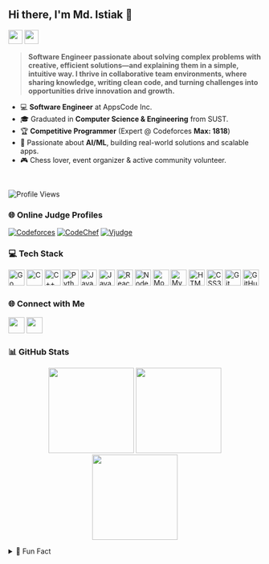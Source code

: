 ## Hi there, I'm Md. Istiak 👋

<p align="left">
  <img src="https://img.shields.io/badge/Software%20Engineer%20@%20AppsCode%20Inc.-29A8DF?style=for-the-badge&logo=appscode&logoColor=white" height="28">
  <img src="https://img.shields.io/badge/SUST%20CSE%20Graduate-FFD700?style=for-the-badge&logo=graduation-cap&logoColor=black" height="28">
</p>

> **Software Engineer passionate about solving complex problems with creative, efficient solutions—and explaining them in a simple, intuitive way. I thrive in collaborative team environments, where sharing knowledge, writing clean code, and turning challenges into opportunities drive innovation and growth.**

* 💻 **Software Engineer** at AppsCode Inc.
* 🎓 Graduated in **Computer Science & Engineering** from SUST.
* 🏆 **Competitive Programmer** (Expert @ Codeforces **Max: 1818**)
* 🤖 Passionate about **AI/ML**, building real-world solutions and scalable apps.
* 🎮 Chess lover, event organizer & active community volunteer.

<br>

![Profile Views](https://komarev.com/ghpvc/?username=Istiak2019331114)
<br>


### 🌐 Online Judge Profiles

[![Codeforces](https://img.shields.io/badge/Codeforces-istiak_a2i-1f8ef1?style=for-the-badge&logo=codeforces)](https://codeforces.com/profile/istiak_a2i)
[![CodeChef](https://img.shields.io/badge/CodeChef-istiak_a2i-5b4638?style=for-the-badge&logo=codechef)](https://www.codechef.com/users/istiak_a2i)
[![Vjudge](https://img.shields.io/badge/Vjudge-istiak2019331114-orange?style=for-the-badge)](https://vjudge.net/user/istiak2019331114)


### 💻 Tech Stack

<p align="left">
  <!-- Go -->
  <img src="https://cdn.jsdelivr.net/gh/devicons/devicon/icons/go/go-original.svg" alt="Go" height="32"/>
  <!-- C -->
  <img src="https://cdn.jsdelivr.net/gh/devicons/devicon/icons/c/c-original.svg" alt="C" height="32"/>
  <!-- C++ -->
  <img src="https://cdn.jsdelivr.net/gh/devicons/devicon/icons/cplusplus/cplusplus-original.svg" alt="C++" height="32"/>
  <!-- Python -->
  <img src="https://cdn.jsdelivr.net/gh/devicons/devicon/icons/python/python-original.svg" alt="Python" height="32"/>
  <!-- Java -->
  <img src="https://cdn.jsdelivr.net/gh/devicons/devicon/icons/java/java-original.svg" alt="Java" height="32"/>
  <!-- JavaScript -->
  <img src="https://cdn.jsdelivr.net/gh/devicons/devicon/icons/javascript/javascript-original.svg" alt="JavaScript" height="32"/>
  <!-- React -->
  <img src="https://cdn.jsdelivr.net/gh/devicons/devicon/icons/react/react-original.svg" alt="React" height="32"/>
  <!-- NodeJS -->
  <img src="https://cdn.jsdelivr.net/gh/devicons/devicon/icons/nodejs/nodejs-original.svg" alt="NodeJS" height="32"/>
  <!-- MongoDB -->
  <img src="https://cdn.jsdelivr.net/gh/devicons/devicon/icons/mongodb/mongodb-original.svg" alt="MongoDB" height="32"/>
  <!-- MySQL -->
  <img src="https://cdn.jsdelivr.net/gh/devicons/devicon/icons/mysql/mysql-original.svg" alt="MySQL" height="32"/>
  <!-- HTML5 -->
  <img src="https://cdn.jsdelivr.net/gh/devicons/devicon/icons/html5/html5-original.svg" alt="HTML5" height="32"/>
  <!-- CSS3 -->
  <img src="https://cdn.jsdelivr.net/gh/devicons/devicon/icons/css3/css3-original.svg" alt="CSS3" height="32"/>
  <!-- Git -->
  <img src="https://cdn.jsdelivr.net/gh/devicons/devicon/icons/git/git-original.svg" alt="Git" height="32"/>
  <!-- GitHub -->
  <img src="https://cdn.jsdelivr.net/gh/devicons/devicon/icons/github/github-original.svg" alt="GitHub" height="32"/>
</p>


### 🌐 Connect with Me

<p>
  <a href="https://www.linkedin.com/in/md-istiak-192a98237/" target="_blank"><img src="https://img.shields.io/badge/-LinkedIn-0077B5?style=for-the-badge&logo=linkedin&logoColor=white" height="32"></a>
  <a href="mailto:istiakurrahman50@gmail.com"><img src="https://img.shields.io/badge/-Gmail-D14836?style=for-the-badge&logo=gmail&logoColor=white" height="32"></a>
</p>

### 📊 GitHub Stats

<p align="center">
  <img src="https://github-readme-stats.vercel.app/api?username=Istiak2019331114&show_icons=true&theme=radical" height="170">
  <img src="https://github-readme-stats.vercel.app/api/top-langs/?username=Istiak2019331114&layout=compact&theme=radical" height="170">
  <img src="https://github-readme-streak-stats-eight.vercel.app?user=Istiak2019331114&theme=radical" height="170">
</p>

<details>
  <summary>🎯 Fun Fact</summary>
  <ul>
    <li>Chess fan and tournament coordinator</li>
    <li>Set official problems for programming contests</li>
    <li>Love solving algorithmic puzzles and building scalable apps</li>
    <li>Currently coding and living in Dhaka!</li>
  </ul>
</details>
